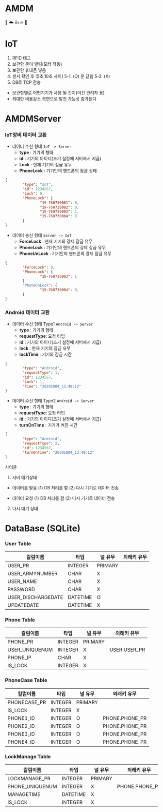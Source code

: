 # AMDM
💙 ☁️ 👍 🔥 🙌

# IoT
1. RFID 태그
2. 보관함 문이 열림(모터 작동)
3. 보관함 휴대폰 넣음
4. 센서 확인 후 (5초,10초 사이) 
5-1. (O) 문 닫힘
5-2. (X)
6. DB로 TCP 전송 

- 보관함별로 어떤기기가 사용 될 건지(이건 관리자 용)
- 최대한 비용감소 측면으로 발전 가능성 증가된다

# AMDMServer
### IoT장비 데이터 교환
* 데이터 수신 형태 `IoT -> Server`
  * **type** : 기기의 형태
  * **id** : 기기의 아이디(초기 설정때 서버에서 지급)
  * **Lock** : 현재 기기의 잠금 유무
  * **PhoneLock** : 기기안의 핸드폰의 잠금 상태
```json
{
        "type": "IoT",
        "id": 1234567,
        "Lock": 0,
        "PhoneLock": {
                "19-760730001": 0,
                "19-760730002": 0,
                "19-760730003": 1,
                "19-760730004": 0
        }
}
```
* 데이터 송신 형태 `Server -> IoT` 
  * **ForceLock** : 현재 기기의 강제 잠금 유무
  * **PhoneLock** : 기기안의 핸드폰의 강제 잠금 유무
  * **PhoneUnLock** : 기기안의 핸드폰의 강제 잠금 유무
```json
{
        "ForceLock": 0,
        "PhoneLock": {
                "19-760730003": 1
        }
        "PhoneUnLock": {
                "19-760730004": 0,
        }
}
```
### Android 데이터 교환
* 데이터 수신 형태 Type1 `Android -> Server` 
  * **type** : 기기의 형태
  * **requestType**: 요청 타입
  * **id** : 기기의 아이디(초기 설정때 서버에서 지급)
  * **lock** : 현재 기기의 잠금 유무
  * **lockTime** : 기기의 잠금 시간
```json
{
        "type": "Android",
        "requestType": 1,
        "id": 1234567,
        "Lock": 1,
        "Time": "20201004_13:49:12"
}
```
* 데이터 수신 형태 Type2 `Android -> Server`
  * **type** : 기기의 형태
  * **requestType**: 요청 타입
  * **id** : 기기의 아이디(초기 설정때 서버에서 지급)
  * **turnOnTime** : 기기가 켜진 시간
```json
{
        "type": "Android",
        "requestType": 2,
        "id": 1234567,
        "turnOnTime": "20201004_13:49:12"
}
```
사이클
1. 서버 대기상태

- 데이터를 받음 
 (1) DB 처리를 함
 (2) 다시 기기로 데이터 전송

- 데이터 요청
 (1) DB 처리를 함
 (2) 다시 기기로 데이터 전송

2. 다시 대기 상태

# DataBase (SQLite)
### User Table
칼럼이름 | 타입 | 널 유무  | 외래키 유무
-------- | -------- | ---------- | ----------
USER_PR | INTEGER | PRIMARY | 
USER_ARMYNUMBER | CHAR | X
USER_NAME | CHAR | X
PASSWORD | CHAR | X
USER_DISCHARGEDATE | DATETIME | O 
UPDATEDATE | DATETIME | X
### Phone Table
칼럼이름 | 타입 | 널 유무  | 외래키 유무
-------- | -------- | ---------- | ----------
PHONE_PR | INTEGER | PRIMARY
USER_UNIQUENUM | INTEGER | X | USER.USER_PR
PHONE_IP | CHAR | X
IS_LOCK | INTEGER | X
### PhoneCase Table
칼럼이름 | 타입 | 널 유무  | 외래키 유무
-------- | -------- | ---------- | ----------
PHONECASE_PR | INTEGER | PRIMARY
IS_LOCK | INTEGER | X
PHONE1_ID | INTEGER | O | PHONE.PHONE_PR
PHONE2_ID | INTEGER | O | PHONE.PHONE_PR
PHONE3_ID | INTEGER | O | PHONE.PHONE_PR
PHONE4_ID | INTEGER | O | PHONE.PHONE_PR
### LockManage Table
칼럼이름 | 타입 | 널 유무  | 외래키 유무
-------- | -------- | ---------- | ----------
LOCKMANAGE_PR | INTEGER | PRIMARY
PHONE_UNIQUENUM | INTEGER | X | PHONE.PHONE_PR
MANAGETIME | DATETIME | X
IS_LOCK | INTEGER | X